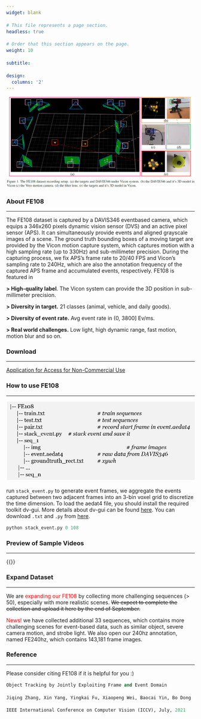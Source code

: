 ```yaml
---
widget: blank

# This file represents a page section.
headless: true

# Order that this section appears on the page.
weight: 10

subtitle:

design:
  columns: '2'
---
```

![](vicon.jpg)

### **About FE108**
 ----------------------------------------------------------------------------------------- 

The FE108 dataset is captured by a DAVIS346 eventbased camera, which equips a 346x260 pixels dynamic vision sensor (DVS) and an active pixel sensor (APS). It
can simultaneously provide events and aligned grayscale images of a scene. The ground truth bounding boxes of a moving target are provided by the Vicon motion capture
system, which captures motion with a high sampling rate (up to 330Hz) and sub-millimeter precision. During the capturing process, we fix APS’s frame rate to 20/40 FPS and
Vicon’s sampling rate to 240Hz, which are also the annotation frequency of the captured APS frame and accumulated events, respectively.
FE108 is featured in 

**> High-quality label**. The Vicon system can provide the 3D position in sub-millimeter precision.

**> Diversity in target.** 21 classes (animal, vehicle, and daily goods).

**> Diversity of event rate.**  Avg event rate in (0, 3800] Ev/ms.

**> Real world challenges.** Low light, high dynamic range, fast motion, motion blur and so on.


### **Download**
-----------------------------------------------------------------------------------------

[Application for Access for Non-Commercial Use](contact.html)


### **How to use FE108**
-----------------------------------------------------------------------------------------
![dataset structure](ds1.png)

run ```stack_event.py``` to generate event frames, we aggregate the events captured between two adjacent frames into an 3-bin voxel grid to discretize the time dimension. To load the aedat4 file, you should install the required toolkit dv-gui. More details about dv-gui can be found [here](https://gitlab.com/inivation/dv/dv-python).  You can download ```.txt``` and ```.py``` from [here](https://1drv.ms/u/s!AoopRFuuZ7xogRqKjGJnpoOplB-h?e=CAvrLv).

```python
python stack_event.py 0 108
```

### **Preview of Sample Videos**
-----------------------------------------------------------------------------------------
{{<youtube EeMRO8XVv04>}}

### **Expand Dataset**
-----------------------------------------------------------------------------------------
We are <font color=red> expanding our FE108 </font> by collecting more challenging sequences (> 50), especially with more realistic scenes.  ~~We expect to complete the collection and upload it here by the end of September.~~  

<font color=red> News! </font> we have collected additional 33 sequences, which contains more challenging scenes for event-based data, such as similar object, severe camera motion, and strobe light. We also open our 240hz annotation, named FE240hz, which contains 143,181 frame images.

### **Reference**
-----------------------------------------------------------------------------------------
Please consider citing FE108 if it is helpful for you :)

 ```python
Object Tracking by Jointly Exploiting Frame and Event Domain 

Jiqing Zhang, Xin Yang, Yingkai Fu, Xiaopeng Wei, Baocai Yin, Bo Dong

IEEE International Conference on Computer Vision (ICCV), July, 2021
 ```
